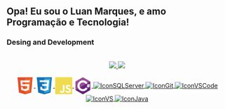 ## Opa! Eu sou o Luan Marques, e amo Programação e Tecnologia!
### Desing and Development
<br>
<div align="center">
  <a href="https://github.com/LuanMarquesDev">
  <img height="180em" src="https://github-readme-stats.vercel.app/api?username=LuanMarquesDev&show_icons=true&theme=tokyonight&include_all_commits=true&count_private=true"/>
  <img height="180em" src="https://github-readme-stats.vercel.app/api/top-langs/?username=LuanMarquesDev&layout=compact&langs_count=7&theme=tokyonight"/>
</div>

<div style="display: inline_block" align="center"><br>
  <img align="center" alt="Icon-HTML" height="40" width="40" src="https://raw.githubusercontent.com/devicons/devicon/master/icons/html5/html5-original.svg">
  <img align="center" alt="Icon-CSS" height="40" width="40" src="https://raw.githubusercontent.com/devicons/devicon/master/icons/css3/css3-original.svg">
  <img align="center" alt="Icon-Js" height="40" width="40" src="https://raw.githubusercontent.com/devicons/devicon/master/icons/javascript/javascript-plain.svg">
  <img align="center" alt="Icon-Csharp" height="40" width="40" src="https://raw.githubusercontent.com/devicons/devicon/master/icons/csharp/csharp-original.svg">
  <img align="center" alt="IconSQLServer" height="40" width="40" src="https://img.icons8.com/color/48/000000/microsoft-sql-server.png">
  <img align="center" alt="IconGit" height="40" width="40" src="https://user-images.githubusercontent.com/25181517/192108372-f71d70ac-7ae6-4c0d-8395-51d8870c2ef0.png">
  <img align="center" alt="IconVSCode" height="40" width="40" src="https://img.icons8.com/color/48/000000/visual-studio--v2.png">
  <img align="center" alt="IconVS" height="40" width="40" src="https://user-images.githubusercontent.com/25181517/192108891-d86b6220-e232-423a-bf5f-90903e6887c3.png">
  <img align="center" alt="IconJava" height="40" width="40" src="https://user-images.githubusercontent.com/25181517/117201156-9a724800-adec-11eb-9a9d-3cd0f67da4bc.png"
</div>
